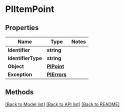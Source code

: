 # PIItemPoint

## Properties
Name | Type | Notes
------------ | ------------- | -------------
**Identifier** | **string**
**IdentifierType** | **string**
**Object** | **[**PIPoint**](../Model/PIPoint.md)**
**Exception** | **[**PIErrors**](../Model/PIErrors.md)**

## Methods
[[Back to Model list]](../../README.md#documentation-for-models) [[Back to API list]](../../README.md#documentation-for-api-endpoints) [[Back to README]](../../README.md)
